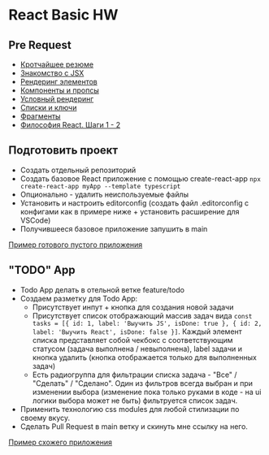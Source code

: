 # React Basic HW

## Pre Request
- [Кротчайшее резюме](./resume.md)
- [Знакомство с JSX](https://ru.reactjs.org/docs/introducing-jsx.html)
- [Рендеринг элементов](https://ru.reactjs.org/docs/rendering-elements.html)
- [Компоненты и пропсы](https://ru.reactjs.org/docs/components-and-props.html)
- [Условный рендеринг](https://ru.reactjs.org/docs/conditional-rendering.html)
- [Списки и ключи](https://ru.reactjs.org/docs/lists-and-keys.html)
- [Фрагменты](https://ru.reactjs.org/docs/fragments.html)
- [Философия React. Шаги 1 - 2](https://ru.reactjs.org/docs/thinking-in-react.html)

## Подготовить проект
- Создать отдельный репозиторий
- Создать базовое React приложение с помощью create-react-app ```npx create-react-app myApp --template typescript```
- Опционально - удалить неиспользуемые файлы
- Установить и настроить editorconfig (создать файл .editorconfig с конфигами как в примере ниже + установить расширение для VSCode)
- Получившееся базовое приложение запушить в main

[Пример готового пустого приложения](https://github.com/fetchMachine/clean-cra)
 
## "TODO" App
- Todo App делать в отельной ветке feature/todo
- Создаем разметку для Todo App:
    - Присутствует инпут + кнопка для создания новой задачи
    - Присутствует список отображающий массив задач вида ```const tasks = [{ id: 1, label: 'Выучить JS', isDone: true }, { id: 2, label: 'Выучить React', isDone: false }]```. Каждый элемент списка представляет собой чекбокс с соответствующим статусом (задача выполнена / невыполнена), label задачи и кнопка удалить (кнопка отображается только для выполненных задач)
    - Есть радиогруппа для фильтрации списка задача - "Все" / "Сделать" / "Сделано". Один из фильтров всегда выбран и при изменении выбора (изменение пока только руками в коде - на ui логики выбора может не быть) фильтруется список задач. 
- Применить технологию css modules для любой стилизации по своему вкусу.
- Сделать Pull Request в main ветку и скинуть мне ссылку на него.

[Пример схожего приложения](https://github.com/fetchMachine/react-simple-todo)
